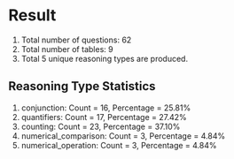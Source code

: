 # Result<br/>
1. Total number of questions: 62<br/>
2. Total number of tables: 9<br/>
3. Total 5 unique reasoning types are produced.<br/>
## **Reasoning Type Statistics**<br/>
1. conjunction: Count = 16, Percentage = 25.81%<br/>
2. quantifiers: Count = 17, Percentage = 27.42%<br/>
3. counting: Count = 23, Percentage = 37.10%<br/>
4. numerical_comparison: Count = 3, Percentage = 4.84%<br/>
5. numerical_operation: Count = 3, Percentage = 4.84%<br/>
